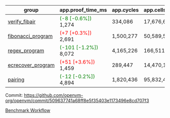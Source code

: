 | group | app.proof_time_ms | app.cycles | app.cells_used | leaf.proof_time_ms | leaf.cycles | leaf.cells_used |
| -- | -- | -- | -- | -- | -- | -- |
| [verify_fibair](https://github.com/openvm-org/openvm/blob/benchmark-results/benchmarks-pr/1549/verify_fibair-509637741a68ff8e5f35403e1173496e8cd707f3.md) |<span style='color: green'>(-8 [-0.6%])</span> 1,274 |  334,086 |  17,676,626 |- | - | - |
| [fibonacci_program](https://github.com/openvm-org/openvm/blob/benchmark-results/benchmarks-pr/1549/fibonacci-509637741a68ff8e5f35403e1173496e8cd707f3.md) |<span style='color: red'>(+7 [+0.3%])</span> 2,691 |  1,500,277 |  50,589,503 |- | - | - |
| [regex_program](https://github.com/openvm-org/openvm/blob/benchmark-results/benchmarks-pr/1549/regex-509637741a68ff8e5f35403e1173496e8cd707f3.md) |<span style='color: green'>(-101 [-1.2%])</span> 8,072 |  4,165,226 |  166,511,152 |- | - | - |
| [ecrecover_program](https://github.com/openvm-org/openvm/blob/benchmark-results/benchmarks-pr/1549/ecrecover-509637741a68ff8e5f35403e1173496e8cd707f3.md) |<span style='color: red'>(+51 [+3.6%])</span> 1,459 |  289,447 |  14,470,186 |- | - | - |
| [pairing](https://github.com/openvm-org/openvm/blob/benchmark-results/benchmarks-pr/1549/pairing-509637741a68ff8e5f35403e1173496e8cd707f3.md) |<span style='color: green'>(-12 [-0.2%])</span> 4,894 |  1,820,436 |  95,832,407 |- | - | - |


Commit: https://github.com/openvm-org/openvm/commit/509637741a68ff8e5f35403e1173496e8cd707f3

[Benchmark Workflow](https://github.com/openvm-org/openvm/actions/runs/14258474513)
